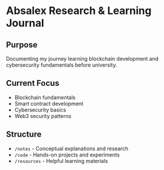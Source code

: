 # Absalex Research & Learning Journal

## Purpose
Documenting my journey learning blockchain development and cybersecurity fundamentals before university.

## Current Focus
- Blockchain fundamentals
- Smart contract development  
- Cybersecurity basics
- Web3 security patterns

## Structure
- `/notes` - Conceptual explanations and research
- `/code` - Hands-on projects and experiments
- `/resources` - Helpful learning materials
